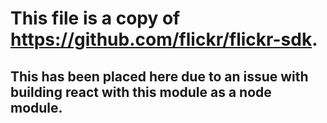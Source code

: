 # This file is a copy of https://github.com/flickr/flickr-sdk.
## This has been placed here due to an issue with building react with this module as a node module.
